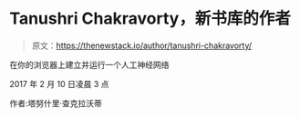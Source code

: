 # Tanushri Chakravorty，新书库的作者

> 原文：<https://thenewstack.io/author/tanushri-chakravorty/>

在你的浏览器上建立并运行一个人工神经网络

2017 年 2 月 10 日凌晨 3 点

作者:塔努什里·查克拉沃蒂